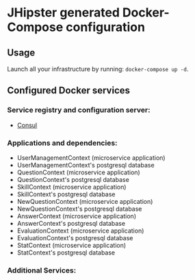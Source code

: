 # JHipster generated Docker-Compose configuration

## Usage

Launch all your infrastructure by running: `docker-compose up -d`.

## Configured Docker services

### Service registry and configuration server:

- [Consul](http://localhost:8500)

### Applications and dependencies:

- UserManagementContext (microservice application)
- UserManagementContext's postgresql database
- QuestionContext (microservice application)
- QuestionContext's postgresql database
- SkillContext (microservice application)
- SkillContext's postgresql database
- NewQuestionContext (microservice application)
- NewQuestionContext's postgresql database
- AnswerContext (microservice application)
- AnswerContext's postgresql database
- EvaluationContext (microservice application)
- EvaluationContext's postgresql database
- StatContext (microservice application)
- StatContext's postgresql database

### Additional Services:
